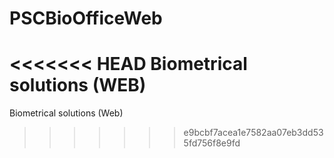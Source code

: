 # PSCBioOfficeWeb
<<<<<<< HEAD
Biometrical solutions (WEB)
=======
Biometrical solutions (Web)
>>>>>>> e9bcbf7acea1e7582aa07eb3dd535fd756f8e9fd
